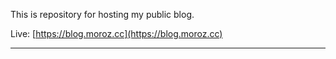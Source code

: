 This is repository for hosting my public blog.

Live: [https://blog.moroz.cc](https://blog.moroz.cc)
****
